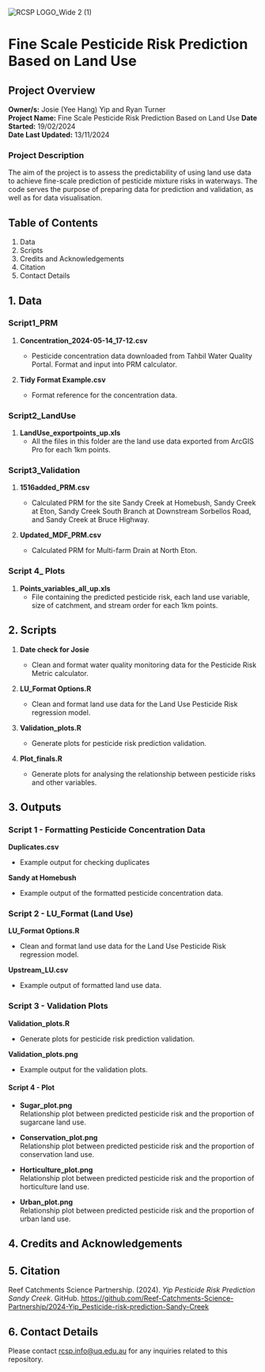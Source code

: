 ![RCSP LOGO_Wide 2 (1)](https://github.com/user-attachments/assets/eb142ac1-314c-4200-985d-612b2d25efb9)


# Fine Scale Pesticide Risk Prediction Based on Land Use
## Project Overview

**Owner/s:** Josie (Yee Hang) Yip and Ryan Turner  
**Project Name:** Fine Scale Pesticide Risk Prediction Based on Land Use
**Date Started:** 19/02/2024  
**Date Last Updated:** 13/11/2024 
### Project Description
The aim of the project is to assess the predictability of using land use data to achieve fine-scale prediction of pesticide mixture risks in waterways. 
The code serves the purpose of preparing data for prediction and validation, as well as for data visualisation. 

## Table of Contents

1. Data
2. Scripts
3. Credits and Acknowledgements
4. Citation
5. Contact Details

## 1. Data

### Script1_PRM
1. **Concentration_2024-05-14_17-12.csv**
   - Pesticide concentration data downloaded from Tahbil Water Quality Portal. Format and input into PRM calculator.

2. **Tidy Format Example.csv**
   - Format reference for the concentration data.

### Script2_LandUse
1. **LandUse_exportpoints_up.xls**
   - All the files in this folder are the land use data exported from ArcGIS Pro for each 1km points.

### Script3_Validation
1. **1516added_PRM.csv**
   - Calculated PRM for the site Sandy Creek at Homebush, Sandy Creek at Eton, Sandy Creek South Branch at Downstream Sorbellos Road, and Sandy Creek at Bruce Highway.

2. **Updated_MDF_PRM.csv**
   - Calculated PRM for Multi-farm Drain at North Eton.

### Script 4_ Plots
1. **Points_variables_all_up.xls**
   - File containing the predicted pesticide risk, each land use variable, size of catchment, and stream order for each 1km points.


## 2. Scripts
1. **Date check for Josie**  
   - Clean and format water quality monitoring data for the Pesticide Risk Metric calculator.

2. **LU_Format Options.R**  
   - Clean and format land use data for the Land Use Pesticide Risk regression model.

3. **Validation_plots.R**  
   - Generate plots for pesticide risk prediction validation.

4. **Plot_finals.R**  
   - Generate plots for analysing the relationship between pesticide risks and other variables.

## 3. Outputs
### Script 1 - Formatting Pesticide Concentration Data
**Duplicates.csv**  
- Example output for checking duplicates

**Sandy at Homebush**  
- Example output of the formatted pesticide concentration data.

### Script 2 - LU_Format (Land Use)
**LU_Format Options.R**
- Clean and format land use data for the Land Use Pesticide Risk regression model.

**Upstream_LU.csv**  
- Example output of formatted land use data.
### Script 3 - Validation Plots

**Validation_plots.R**
- Generate plots for pesticide risk prediction validation.

**Validation_plots.png**  
- Example output for the validation plots.

#### Script 4 - Plot
- **Sugar_plot.png**  
  Relationship plot between predicted pesticide risk and the proportion of sugarcane land use.

- **Conservation_plot.png**  
  Relationship plot between predicted pesticide risk and the proportion of conservation land use.

- **Horticulture_plot.png**  
  Relationship plot between predicted pesticide risk and the proportion of horticulture land use.

- **Urban_plot.png**  
  Relationship plot between predicted pesticide risk and the proportion of urban land use.


## 4. Credits and Acknowledgements 


## 5. Citation
Reef Catchments Science Partnership. (2024). *Yip Pesticide Risk Prediction Sandy Creek*. GitHub. https://github.com/Reef-Catchments-Science-Partnership/2024-Yip_Pesticide-risk-prediction-Sandy-Creek


## 6. Contact Details
Please contact rcsp.info@uq.edu.au for any inquiries related to this repository.
